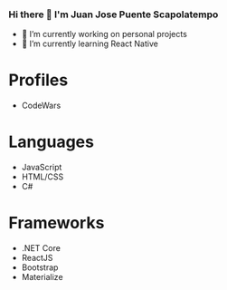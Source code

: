 ### Hi there 👋 I'm Juan Jose Puente Scapolatempo

- 🔭 I’m currently working on personal projects
- 🌱 I’m currently learning React Native


<!--
**josescap2/josescap2** is a ✨ _special_ ✨ repository because its `README.md` (this file) appears on your GitHub profile.
Here are some ideas to get you started:

- 🔭 I’m currently working on ...
- 🌱 I’m currently learning ...
- 👯 I’m looking to collaborate on ...
- 🤔 I’m looking for help with ...
- 💬 Ask me about ...
- 📫 How to reach me: ...
- 😄 Pronouns: ...
- ⚡ Fun fact: ...
-->

# Profiles
- CodeWars

# Languages
- JavaScript
- HTML/CSS
- C#

# Frameworks
- .NET Core
- ReactJS
- Bootstrap
- Materialize
